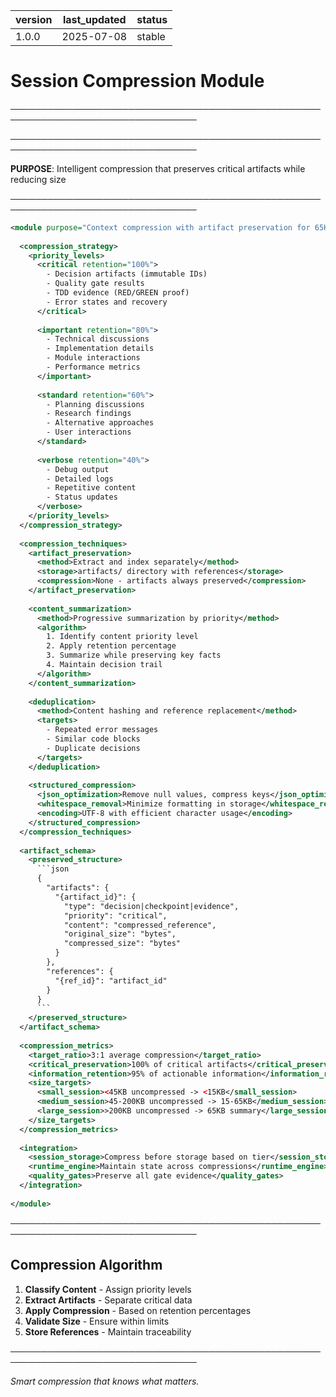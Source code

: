 | version | last_updated | status |
|---------|--------------|--------|
| 1.0.0   | 2025-07-08   | stable |

# Session Compression Module

────────────────────────────────────────────────────────────────────────────────


────────────────────────────────────────────────────────────────────────────────

**PURPOSE**: Intelligent compression that preserves critical artifacts while reducing size

────────────────────────────────────────────────────────────────────────────────

```xml
<module purpose="Context compression with artifact preservation for 65KB GitHub limit">
  
  <compression_strategy>
    <priority_levels>
      <critical retention="100%">
        - Decision artifacts (immutable IDs)
        - Quality gate results
        - TDD evidence (RED/GREEN proof)
        - Error states and recovery
      </critical>
      
      <important retention="80%">
        - Technical discussions
        - Implementation details
        - Module interactions
        - Performance metrics
      </important>
      
      <standard retention="60%">
        - Planning discussions
        - Research findings
        - Alternative approaches
        - User interactions
      </standard>
      
      <verbose retention="40%">
        - Debug output
        - Detailed logs
        - Repetitive content
        - Status updates
      </verbose>
    </priority_levels>
  </compression_strategy>
  
  <compression_techniques>
    <artifact_preservation>
      <method>Extract and index separately</method>
      <storage>artifacts/ directory with references</storage>
      <compression>None - artifacts always preserved</compression>
    </artifact_preservation>
    
    <content_summarization>
      <method>Progressive summarization by priority</method>
      <algorithm>
        1. Identify content priority level
        2. Apply retention percentage
        3. Summarize while preserving key facts
        4. Maintain decision trail
      </algorithm>
    </content_summarization>
    
    <deduplication>
      <method>Content hashing and reference replacement</method>
      <targets>
        - Repeated error messages
        - Similar code blocks
        - Duplicate decisions
      </targets>
    </deduplication>
    
    <structured_compression>
      <json_optimization>Remove null values, compress keys</json_optimization>
      <whitespace_removal>Minimize formatting in storage</whitespace_removal>
      <encoding>UTF-8 with efficient character usage</encoding>
    </structured_compression>
  </compression_techniques>
  
  <artifact_schema>
    <preserved_structure>
      ```json
      {
        "artifacts": {
          "{artifact_id}": {
            "type": "decision|checkpoint|evidence",
            "priority": "critical",
            "content": "compressed_reference",
            "original_size": "bytes",
            "compressed_size": "bytes"
          }
        },
        "references": {
          "{ref_id}": "artifact_id"
        }
      }
      ```
    </preserved_structure>
  </artifact_schema>
  
  <compression_metrics>
    <target_ratio>3:1 average compression</target_ratio>
    <critical_preservation>100% of critical artifacts</critical_preservation>
    <information_retention>95% of actionable information</information_retention>
    <size_targets>
      <small_session><45KB uncompressed -> <15KB</small_session>
      <medium_session>45-200KB uncompressed -> 15-65KB</medium_session>
      <large_session>>200KB uncompressed -> 65KB summary</large_session>
    </size_targets>
  </compression_metrics>
  
  <integration>
    <session_storage>Compress before storage based on tier</session_storage>
    <runtime_engine>Maintain state across compressions</runtime_engine>
    <quality_gates>Preserve all gate evidence</quality_gates>
  </integration>
  
</module>
```

────────────────────────────────────────────────────────────────────────────────

## Compression Algorithm

1. **Classify Content** - Assign priority levels
2. **Extract Artifacts** - Separate critical data
3. **Apply Compression** - Based on retention percentages
4. **Validate Size** - Ensure within limits
5. **Store References** - Maintain traceability

────────────────────────────────────────────────────────────────────────────────

*Smart compression that knows what matters.*